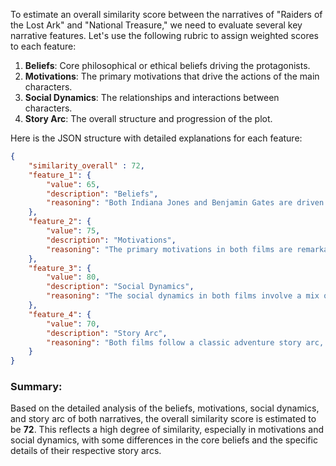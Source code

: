 To estimate an overall similarity score between the narratives of "Raiders of the Lost Ark" and "National Treasure," we need to evaluate several key narrative features. Let's use the following rubric to assign weighted scores to each feature:

1. **Beliefs**: Core philosophical or ethical beliefs driving the protagonists.
2. **Motivations**: The primary motivations that drive the actions of the main characters.
3. **Social Dynamics**: The relationships and interactions between characters.
4. **Story Arc**: The overall structure and progression of the plot.

Here is the JSON structure with detailed explanations for each feature:

```json
{
    "similarity_overall" : 72,
    "feature_1": {
        "value": 65,
        "description": "Beliefs",
        "reasoning": "Both Indiana Jones and Benjamin Gates are driven by a deep respect for history and a commitment to uncovering and preserving historical artifacts. However, Indiana Jones often approaches this with a more individualistic and adventurous ethos, whereas Benjamin Gates is more motivated by proving his family's honor and legacy.",
    },
    "feature_2": {
        "value": 75,
        "description": "Motivations",
        "reasoning": "The primary motivations in both films are remarkably similar. Both protagonists are on a quest to uncover hidden treasures linked to significant historical artifacts. Their motivations stem from a mix of personal interest and a broader desire to contribute to historical knowledge. While Jones is motivated by his profession and personal intrigue, Gates is driven by family history and patriotism.",
    },
    "feature_3": {
        "value": 80,
        "description": "Social Dynamics",
        "reasoning": "The social dynamics in both films involve a mix of allies and antagonists. In 'Raiders of the Lost Ark,' Indiana Jones has key allies like Marion Ravenwood and Marcus Brody, while facing adversaries such as Belloq and the Nazis. Similarly, in 'National Treasure,' Benjamin Gates is supported by Abigail Chase and Riley Poole and opposed by Ian Howe and the FBI. Both narratives feature a team dynamic with strong interpersonal relationships.",
    },
    "feature_4": {
        "value": 70,
        "description": "Story Arc",
        "reasoning": "Both films follow a classic adventure story arc, beginning with the discovery of a clue leading to a significant historical treasure. This is followed by a series of challenges and confrontations with antagonists, culminating in the successful recovery (or partial recovery) of the treasure. The pacing, structure, and use of historical myths and legends are similar, but 'Raiders of the Lost Ark' has a more mythic and legendary feel, while 'National Treasure' incorporates more modern historical elements and conspiracies.",
    }
}
```

### Summary:
Based on the detailed analysis of the beliefs, motivations, social dynamics, and story arc of both narratives, the overall similarity score is estimated to be **72**. This reflects a high degree of similarity, especially in motivations and social dynamics, with some differences in the core beliefs and the specific details of their respective story arcs.